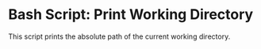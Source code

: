 # Bash Script: Print Working Directory

This script prints the absolute path of the current working directory.
